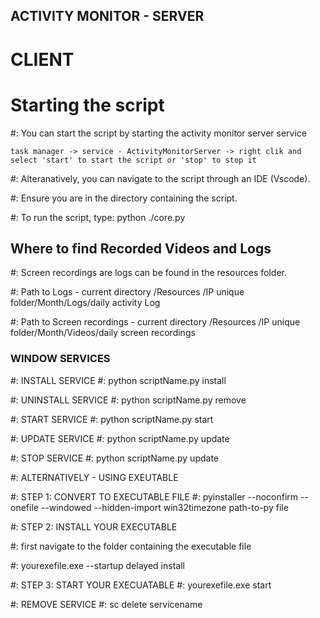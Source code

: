 
## ACTIVITY MONITOR - SERVER


# CLIENT

# Starting the script

#: You can start the script by starting the activity monitor server service

    task manager -> service - ActivityMonitorServer -> right clik and select 'start' to start the script or 'stop' to stop it

#: Alteranatively, you can navigate to the script through an IDE (Vscode).

#: Ensure you are in the directory containing the script.

#: To run the script, type:
    python ./core.py

## Where to find Recorded Videos and Logs

#: Screen recordings are logs can be found in the resources folder.

#: Path to Logs
    - current directory /Resources /IP unique folder/Month/Logs/daily activity Log

#: Path to Screen recordings
    - current directory /Resources /IP unique folder/Month/Videos/daily screen recordings


### WINDOW SERVICES

#: INSTALL SERVICE
#: python scriptName.py install

#: UNINSTALL SERVICE
#: python scriptName.py remove

#: START SERVICE
#: python scriptName.py start

#: UPDATE SERVICE
#: python scriptName.py update

#: STOP SERVICE
#: python scriptName.py update

#: ALTERNATIVELY - USING EXEUTABLE

#: STEP 1: CONVERT TO EXECUTABLE FILE
#: pyinstaller --noconfirm --onefile --windowed --hidden-import win32timezone path-to-py file

#: STEP 2: INSTALL YOUR EXECUTABLE

#: first navigate to the folder containing the executable file

#: yourexefile.exe --startup delayed install

#: STEP 3: START YOUR EXECUATABLE
#: yourexefile.exe start

#: REMOVE SERVICE
#: sc delete servicename
